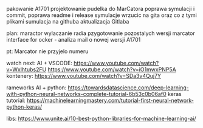 pakowanie A1701
projektowanie pudelka do MarCatora
poprawa symulacji i commit,
poprawa readme i release
symulacje wrzucic na gita oraz co z tymi plikami
sumulacja na githuba
aktualizacja Gitlaba



plan:
maractor wylaczanie radia
pzygotowanie pozostalych wersji
marcator interface for ocker - analiza
mail o nowej wersji A1701

pt: Marcator
nie przyjelo numeru



watch next:
AI + VSCODE: https://www.youtube.com/watch?v=Wxlhtubs2FU
https://www.youtube.com/watch?v=iO1mwxPNP5A
kontenery: https://www.youtube.com/watch?v=SDa3v4Quj7Y


rameworks AI + python: https://towardsdatascience.com/deep-learning-with-python-neural-networks-complete-tutorial-6b53c0b06af0
keras tutorial: https://machinelearningmastery.com/tutorial-first-neural-network-python-keras/

libs: https://www.unite.ai/10-best-python-libraries-for-machine-learning-ai/

